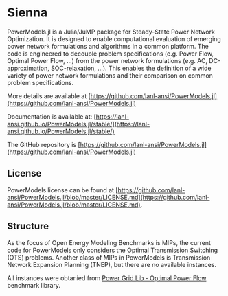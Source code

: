 # Sienna

PowerModels.jl is a Julia/JuMP package for Steady-State Power Network
Optimization. It is designed to enable computational evaluation of emerging
power network formulations and algorithms in a common platform. The code is
engineered to decouple problem specifications (e.g. Power Flow, Optimal Power
Flow, ...) from the power network formulations (e.g. AC, DC-approximation,
SOC-relaxation, ...). This enables the definition of a wide variety of power
network formulations and their comparison on common problem specifications.

More details are available at [https://github.com/lanl-ansi/PowerModels.jl](https://github.com/lanl-ansi/PowerModels.jl)

Documentation is available at: [https://lanl-ansi.github.io/PowerModels.jl/stable/](https://lanl-ansi.github.io/PowerModels.jl/stable/)

The GitHub repository is [https://github.com/lanl-ansi/PowerModels.jl](https://github.com/lanl-ansi/PowerModels.jl)

## License

PowerModels license can be found at [https://github.com/lanl-ansi/PowerModels.jl/blob/master/LICENSE.md](https://github.com/lanl-ansi/PowerModels.jl/blob/master/LICENSE.md).

## Structure

As the focus of Open Energy Modeling Benchmarks is MIPs, the current code for
PowerModels only considers the Optimal Transmission Switching (OTS) problems.
Another class of MIPs in PowerModels is Transmission Network Expansion Planning
(TNEP), but there are no available instances.

All instances were obtanied from [Power Grid Lib - Optimal Power Flow](https://github.com/power-grid-lib/pglib-opf)
benchmark library.